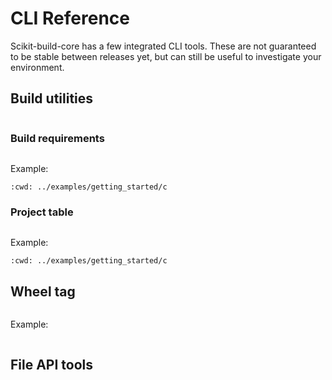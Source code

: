 # CLI Reference

Scikit-build-core has a few integrated CLI tools. These are not guaranteed to be
stable between releases yet, but can still be useful to investigate your
environment.

## Build utilities

```{program-output} python -m scikit_build_core.build --help

```

### Build requirements

```{program-output} python -m scikit_build_core.build requires --help

```

Example:

```{command-output} python -m scikit_build_core.build requires
:cwd: ../examples/getting_started/c

```

### Project table

```{program-output} python -m scikit_build_core.build project-table --help

```

Example:

```{command-output} python -m scikit_build_core.build project-table
:cwd: ../examples/getting_started/c

```

## Wheel tag

```{program-output} python -m scikit_build_core.builder.wheel_tag --help

```

Example:

```{command-output} python -m scikit_build_core.builder.wheel_tag

```

## File API tools

```{program-output} python -m scikit_build_core.file_api.query --help

```

```{program-output} python -m scikit_build_core.file_api.reply --help

```
